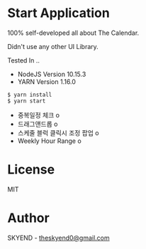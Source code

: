 # Start Application

100% self-developed all about The Calendar.

Didn't use any other UI Library.

Tested In ..
* NodeJS Version 10.15.3
* YARN Version 1.16.0


```
$ yarn install
$ yarn start
```


* 중복일정 체크 o
* 드래그앤드롭 o
* 스케줄 블럭 클릭시 조정 팝업 o
* Weekly Hour Range o


# License

MIT 

# Author

SKYEND - theskyend0@gmail.com